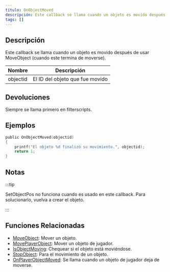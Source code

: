 ```yaml
---
título: OnObjectMoved
descripción: Este callback se llama cuando un objeto es movido después de usar MoveObject (cuando este termina de moverse).
tags: []
---
```


## Descripción

Este callback se llama cuando un objeto es movido después de usar MoveObject (cuando este termina de moverse).

| Nombre   | Descripción                         |
| -------- | ----------------------------------- |
| objectid | El ID del objeto que fue movido     |

## Devoluciones

Siempre se llama primero en filterscripts.

## Ejemplos

```c
public OnObjectMoved(objectid)
{
    printf("El objeto %d finalizó su movimiento.", objectid);
    return 1;
}
```

## Notas

:::tip

SetObjectPos no funciona cuando es usado en este callback. Para solucionarlo, vuelva a crear el objeto.

:::

## Funciones Relacionadas

- [MoveObject](../functions/MoveObject): Mover un objeto.
- [MovePlayerObject](../functions/MovePlayerObject): Mover un objeto de jugador.
- [IsObjectMoving](../functions/IsObjectMoving): Chequear si el objeto está moviéndose.
- [StopObject](../functions/StopObject): Para el movimiento de un objeto.
- [OnPlayerObjectMoved](OnPlayerObjectMoved): Se llama cuando un objeto de jugador deja de moverse.
